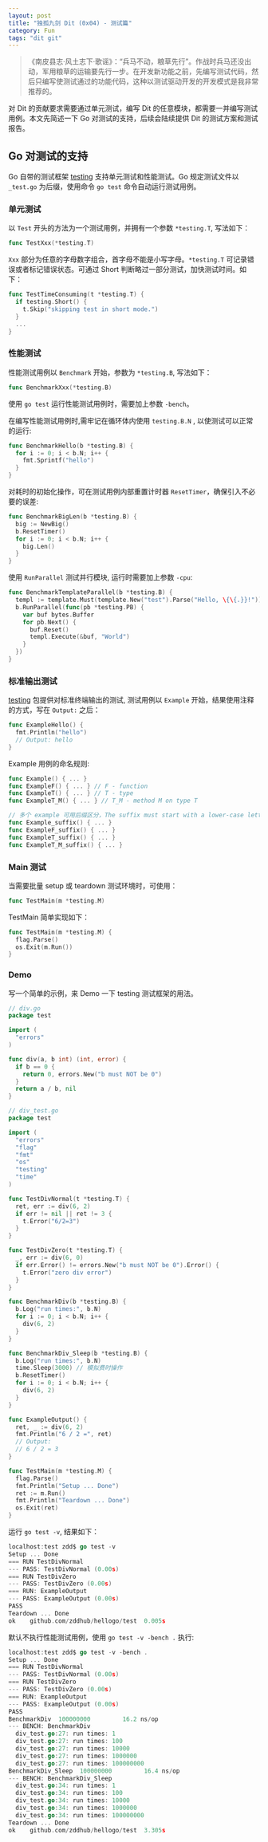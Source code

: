 ```yaml
---
layout: post
title: "独孤九剑 Dit (0x04) - 测试篇"
category: Fun
tags: "dit git"
---
```


> 《南皮县志·风土志下·歌谣》：“兵马不动，粮草先行”。作战时兵马还没出动，军用粮草的运输要先行一步。在开发新功能之前，先编写测试代码，然后只编写使测试通过的功能代码，这种以测试驱动开发的开发模式是我非常推荐的。

对 Dit 的贡献要求需要通过单元测试，编写 Dit 的任意模块，都需要一并编写测试用例。本文先简述一下 Go 对测试的支持，后续会陆续提供 Dit 的测试方案和测试报告。

<!-- more -->

Go 对测试的支持
-------------

Go 自带的测试框架 [testing](http://golang.org/pkg/testing/) 支持单元测试和性能测试。Go 规定测试文件以 `_test.go` 为后缀，使用命令 `go test` 命令自动运行测试用例。

### 单元测试

以 `Test` 开头的方法为一个测试用例，并拥有一个参数 `*testing.T`, 写法如下：

```go
func TestXxx(*testing.T)
```

`Xxx` 部分为任意的字母数字组合，首字母不能是小写字母。`*testing.T` 可记录错误或者标记错误状态。可通过 Short 判断略过一部分测试，加快测试时间。如下：

```go
func TestTimeConsuming(t *testing.T) {
  if testing.Short() {
    t.Skip("skipping test in short mode.")
  }
  ...
}
```

### 性能测试

性能测试用例以 `Benchmark` 开始，参数为 `*testing.B`, 写法如下：

```go
func BenchmarkXxx(*testing.B)
```

使用 `go test` 运行性能测试用例时，需要加上参数 `-bench`。

在编写性能测试用例时,需牢记在循环体内使用 `testing.B.N` , 以使测试可以正常的运行:

```go
func BenchmarkHello(b *testing.B) {
  for i := 0; i < b.N; i++ {
    fmt.Sprintf("hello")
  }
}
```

对耗时的初始化操作，可在测试用例内部重置计时器 `ResetTimer`，确保引入不必要的误差:

```go
func BenchmarkBigLen(b *testing.B) {
  big := NewBig()
  b.ResetTimer()
  for i := 0; i < b.N; i++ {
    big.Len()
  }
}
```

使用 `RunParallel` 测试并行模块, 运行时需要加上参数 `-cpu`:

```go
func BenchmarkTemplateParallel(b *testing.B) {
  templ := template.Must(template.New("test").Parse("Hello, \{\{.}}!"))
  b.RunParallel(func(pb *testing.PB) {
    var buf bytes.Buffer
    for pb.Next() {
      buf.Reset()
      templ.Execute(&buf, "World")
    }
  })
}
```

### 标准输出测试

[testing](http://golang.org/pkg/testing/) 包提供对标准终端输出的测试, 测试用例以 `Example` 开始，结果使用注释的方式，写在 `Output:` 之后：

```go
func ExampleHello() {
  fmt.Println("hello")
  // Output: hello
}
```

Example 用例的命名规则:

```go
func Example() { ... }
func ExampleF() { ... } // F - function
func ExampleT() { ... } // T - type
func ExampleT_M() { ... } // T_M - method M on type T

// 多个 example 可用后缀区分，The suffix must start with a lower-case letter.
func Example_suffix() { ... }
func ExampleF_suffix() { ... }
func ExampleT_suffix() { ... }
func ExampleT_M_suffix() { ... }
```

### Main 测试

当需要批量 setup 或 teardown 测试环境时，可使用：

```go
func TestMain(m *testing.M)
```

TestMain 简单实现如下：

```go
func TestMain(m *testing.M) {
  flag.Parse()
  os.Exit(m.Run())
}
```

### Demo

写一个简单的示例，来 Demo 一下 testing 测试框架的用法。

```go
// div.go
package test

import (
  "errors"
)

func div(a, b int) (int, error) {
  if b == 0 {
    return 0, errors.New("b must NOT be 0")
  }
  return a / b, nil
}

// div_test.go
package test

import (
  "errors"
  "flag"
  "fmt"
  "os"
  "testing"
  "time"
)

func TestDivNormal(t *testing.T) {
  ret, err := div(6, 2)
  if err != nil || ret != 3 {
    t.Error("6/2=3")
  }
}

func TestDivZero(t *testing.T) {
  _, err := div(6, 0)
  if err.Error() != errors.New("b must NOT be 0").Error() {
    t.Error("zero div error")
  }
}

func BenchmarkDiv(b *testing.B) {
  b.Log("run times:", b.N)
  for i := 0; i < b.N; i++ {
    div(6, 2)
  }
}

func BenchmarkDiv_Sleep(b *testing.B) {
  b.Log("run times:", b.N)
  time.Sleep(3000) // 模拟费时操作
  b.ResetTimer()
  for i := 0; i < b.N; i++ {
    div(6, 2)
  }
}

func ExampleOutput() {
  ret, _ := div(6, 2)
  fmt.Println("6 / 2 =", ret)
  // Output:
  // 6 / 2 = 3
}

func TestMain(m *testing.M) {
  flag.Parse()
  fmt.Println("Setup ... Done")
  ret := m.Run()
  fmt.Println("Teardown ... Done")
  os.Exit(ret)
}
```

运行 `go test -v`, 结果如下：

```go
localhost:test zdd$ go test -v
Setup ... Done
=== RUN TestDivNormal
--- PASS: TestDivNormal (0.00s)
=== RUN TestDivZero
--- PASS: TestDivZero (0.00s)
=== RUN: ExampleOutput
--- PASS: ExampleOutput (0.00s)
PASS
Teardown ... Done
ok    github.com/zddhub/hellogo/test  0.005s
```

默认不执行性能测试用例，使用 `go test -v -bench .` 执行:

```go
localhost:test zdd$ go test -v -bench .
Setup ... Done
=== RUN TestDivNormal
--- PASS: TestDivNormal (0.00s)
=== RUN TestDivZero
--- PASS: TestDivZero (0.00s)
=== RUN: ExampleOutput
--- PASS: ExampleOutput (0.00s)
PASS
BenchmarkDiv  100000000         16.2 ns/op
--- BENCH: BenchmarkDiv
  div_test.go:27: run times: 1
  div_test.go:27: run times: 100
  div_test.go:27: run times: 10000
  div_test.go:27: run times: 1000000
  div_test.go:27: run times: 100000000
BenchmarkDiv_Sleep  100000000         16.4 ns/op
--- BENCH: BenchmarkDiv_Sleep
  div_test.go:34: run times: 1
  div_test.go:34: run times: 100
  div_test.go:34: run times: 10000
  div_test.go:34: run times: 1000000
  div_test.go:34: run times: 100000000
Teardown ... Done
ok    github.com/zddhub/hellogo/test  3.305s
```
